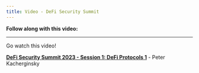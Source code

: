 ```yaml
---
title: Video - DeFi Security Summit
---
```


**Follow along with this video:**

---

Go watch this video!

[**DeFi Security Summit 2023 - Session 1: DeFi Protocols 1**](https://www.youtube.com/watch?v=jSpvDhuaCgc) - Peter Kacherginsky

